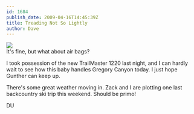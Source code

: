 ```yaml
---
id: 1684
publish_date: 2009-04-16T14:45:39Z
title: Treading Not So Lightly
author: Dave
---
```


![](http://lh5.ggpht.com/_zoD15FRZxcs/SvYhHhEQj2I/AAAAAAAACc0/eAZvRqAp_9M/s2400/tank_chair.jpg)  
It's fine, but what about air bags?

I took possession of the new TrailMaster 1220 last night, and I can hardly wait to see how this baby handles Gregory Canyon today. I just hope Gunther can keep up.

There's some great weather moving in. Zack and I are plotting one last backcountry ski trip this weekend. Should be primo!

DU
